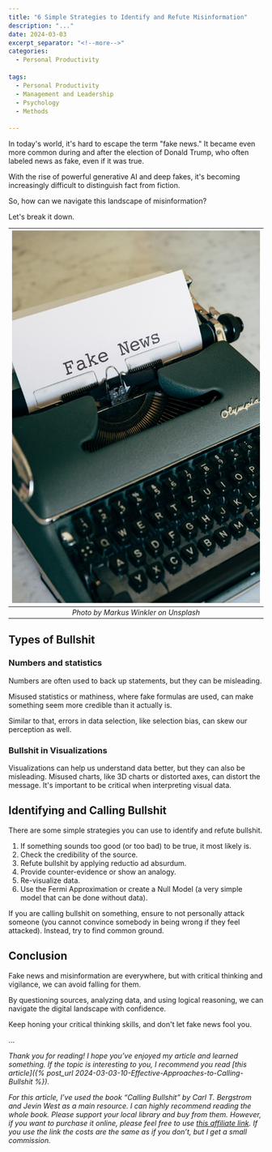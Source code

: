 ```yaml
---
title: "6 Simple Strategies to Identify and Refute Misinformation"
description: "..."
date: 2024-03-03
excerpt_separator: "<!--more-->"
categories:
  - Personal Productivity

tags:
  - Personal Productivity
  - Management and Leadership
  - Psychology
  - Methods

---
```


In today's world, it's hard to escape the term "fake news." It became even more common during and after the election of Donald Trump, who often labeled news as fake, even if it was true.

With the rise of powerful generative AI and deep fakes, it's becoming increasingly difficult to distinguish fact from fiction.

So, how can we navigate this landscape of misinformation?

Let's break it down.

| ![image](/assets/images/markus-winkler-fake-news-unsplash.jpg) |
|:--:|
| *Photo by Markus Winkler on Unsplash* |

## Types of Bullshit

### Numbers and statistics

Numbers are often used to back up statements, but they can be misleading.

Misused statistics or mathiness, where fake formulas are used, can make something seem more credible than it actually is.

Similar to that, errors in data selection, like selection bias, can skew our perception as well.

### Bullshit in Visualizations

Visualizations can help us understand data better, but they can also be misleading. Misused charts, like 3D charts or distorted axes, can distort the message. It's important to be critical when interpreting visual data.

## Identifying and Calling Bullshit

There are some simple strategies you can use to identify and refute bullshit.

1. If something sounds too good (or too bad) to be true, it most likely is.
2. Check the credibility of the source.
3. Refute bullshit by applying reductio ad absurdum.
4. Provide counter-evidence or show an analogy.
5. Re-visualize data.
6. Use the Fermi Approximation or create a Null Model (a very simple model that can be done without data).

If you are calling bullshit on something, ensure to not personally attack someone (you cannot convince somebody in being wrong if they feel attacked). Instead, try to find common ground.

## Conclusion

Fake news and misinformation are everywhere, but with critical thinking and vigilance, we can avoid falling for them.

By questioning sources, analyzing data, and using logical reasoning, we can navigate the digital landscape with confidence.

Keep honing your critical thinking skills, and don't let fake news fool you.

…

*Thank you for reading! I hope you’ve enjoyed my article and learned something. If the topic is interesting to you, I recommend you read [this article]({% post_url 2024-03-03-10-Effective-Approaches-to-Calling-Bullshit %}).*

*For this article, I’ve used the book “Calling Bullshit” by Carl T. Bergstrom and Jevin West as a main resource. I can highly recommend reading the whole book. Please support your local library and buy from them. However, if you want to purchase it online, please feel free to use [this affiliate link](https://amzn.to/46b8DNd). If you use the link the costs are the same as if you don’t, but I get a small commission.*